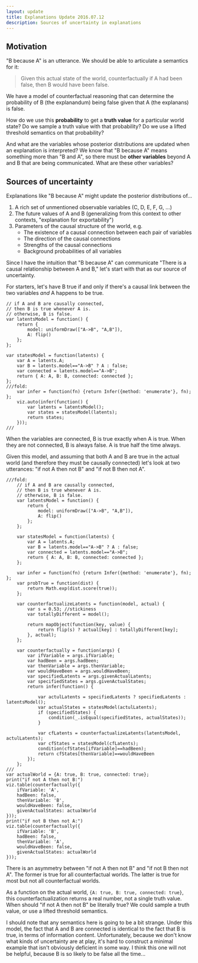```yaml
---
layout: update
title: Explanations Update 2016.07.12
description: Sources of uncertainty in explanations
---
```


## Motivation

"B because A" is an utterance. We should be able to articulate a semantics for it:

> Given this actual state of the world, counterfactually if A had been false, then B would have been false.

We have a model of counterfactual reasoning that can determine the probability of B (the explanandum) being false given that A (the explanans) is false.

How do we use this **probability** to get a **truth value** for a particular world state? Do we sample a truth value with that probability? Do we use a lifted threshold semantics on that probability?

And what are the variables whose posterior distributions are updated when an explanation is interpreted? We know that "B because A" means something more than "B and A", so there must be **other variables** beyond A and B that are being communicated. What are these other variables?

## Sources of uncertainty

Explanations like "B because A" might update the posterior distributions of...

1. A rich set of unmentioned observable variables (C, D, E, F, G, ...)
2. The future values of A and B (generalizing from this context to other contexts, "explanation for exportability")
3. Parameters of the causal structure of the world, e.g.
	* The existence of a causal connection between each pair of variables
	* The direction of the causal connections
	* Strengths of the causal connections
	* Background probabilities of all variables

Since I have the intuition that "B because A" can communicate "There is a causal relationship between A and B," let's start with that as our source of uncertainty.

For starters, let's have B true if and only if there's a causal link between the two variables *and* A happens to be true.

~~~
// if A and B are causally connected,
// then B is true whenever A is.
// otherwise, B is false.
var latentsModel = function() {
	return {
		model: uniformDraw(["A->B", "A,B"]),
		A: flip()
	};
};

var statesModel = function(latents) {
	var A = latents.A;
	var B = latents.model=="A->B" ? A : false;
	var connected = latents.model=="A->B";
	return { A: A, B: B, connected: connected };
};
///fold:
	var infer = function(fn) {return Infer({method: 'enumerate'}, fn); };
	viz.auto(infer(function() {
		var latents = latentsModel();
		var states = statesModel(latents);
		return states;
	}));
///
~~~

When the variables are connected, B is true exactly when A is true. When they are not connected, B is always false. A is true half the time always.

Given this model, and assuming that both A and B are true in the actual world (and therefore they must be causally connected) let's look at two utterances: "if not A then not B" and "if not B then not A".

~~~
///fold:
	// if A and B are causally connected,
	// then B is true whenever A is.
	// otherwise, B is false.
	var latentsModel = function() {
		return {
			model: uniformDraw(["A->B", "A,B"]),
			A: flip()
		};
	};

	var statesModel = function(latents) {
		var A = latents.A;
		var B = latents.model=="A->B" ? A : false;
		var connected = latents.model=="A->B";
		return { A: A, B: B, connected: connected };
	};

	var infer = function(fn) {return Infer({method: 'enumerate'}, fn); };
	var probTrue = function(dist) {
		return Math.exp(dist.score(true));
	};

	var counterfactualizeLatents = function(model, actual) {
		var s = 0.53; //stickiness
		var totallyDifferent = model();

		return mapObject(function(key, value) {
			return flip(s) ? actual[key] : totallyDifferent[key];
		}, actual);
	};

	var counterfactually = function(args) {
		var ifVariable = args.ifVariable;
		var hadBeen = args.hadBeen;
		var thenVariable = args.thenVariable;
		var wouldHaveBeen = args.wouldHaveBeen;
		var specifiedLatents = args.givenActualLatents;
		var specifiedStates = args.givenActualStates;
		return infer(function() {

			var actulLatents = specifiedLatents ? specifiedLatents : latentsModel();
			var actualStates = statesModel(actulLatents);
			if (specifiedStates) {
				condition(_.isEqual(specifiedStates, actualStates));
			}

			var cfLatents = counterfactualizeLatents(latentsModel, actulLatents);
			var cfStates = statesModel(cfLatents);
			condition(cfStates[ifVariable]==hadBeen);
			return cfStates[thenVariable]==wouldHaveBeen
		});
	};
///
var actualWorld = {A: true, B: true, connected: true};
print("if not A then not B:")
viz.table(counterfactually({
	ifVariable: 'A',
	hadBeen: false,
	thenVariable: 'B',
	wouldHaveBeen: false,
	givenActualStates: actualWorld
}));
print("if not B then not A:")
viz.table(counterfactually({
	ifVariable: 'B',
	hadBeen: false,
	thenVariable: 'A',
	wouldHaveBeen: false,
	givenActualStates: actualWorld
}));
~~~

There is an asymmetry between "if not A then not B" and "if not B then not A". The former is true for all counterfactual worlds. The latter is true for most but not all counterfactual worlds.

As a function on the actual world, `{A: true, B: true, connected: true}`, this counterfactualization returns a real number, not a single truth value. When should "if not A then not B" be literally true? We could sample a truth value, or use a lifted threshold semantics.

I should note that any semantics here is going to be a bit strange. Under this model, the fact that A and B are connected is identical to the fact that B is true, in terms of information content. Unfortunately, because we don't know what kinds of uncertainty are at play, it's hard to construct a minimal example that isn't obviously deficient in some way. I think this one will not be helpful, because B is so likely to be false all the time...

<!-- ## Sample a truth value

If you're like me, you think that if a speaker says "if not A then not B" in order to address the question, "Are A and B causally connected?" a listener should infer that A and B are causally connected.

~~~
///fold:
	// if A and B are causally connected,
	// then B is true whenever A is.
	// otherwise, B is false.
	var latentsModel = function() {
		return {
			model: uniformDraw(["A->B", "A,B"]),
			A: flip()
		};
	};

	var statesModel = function(latents) {
		var A = latents.A;
		var B = latents.model=="A->B" ? A : false;
		var connected = latents.model=="A->B";
		return { A: A, B: B, connected: connected };
	};

	var infer = function(fn) {return Infer({method: 'enumerate'}, fn); };
	var probTrue = function(dist) {
		return Math.exp(dist.score(true));
	};

	var counterfactualizeLatents = function(model, actual) {
		var s = 0.53; //stickiness
		var totallyDifferent = model();

		return mapObject(function(key, value) {
			return flip(s) ? actual[key] : totallyDifferent[key];
		}, actual);
	};

	var counterfactually = function(args) {
		var ifVariable = args.ifVariable;
		var hadBeen = args.hadBeen;
		var thenVariable = args.thenVariable;
		var wouldHaveBeen = args.wouldHaveBeen;
		var specifiedLatents = args.givenActualLatents;
		var specifiedStates = args.givenActualStates;
		return infer(function() {

			var actulLatents = specifiedLatents ? specifiedLatents : latentsModel();
			var actualStates = statesModel(actulLatents);
			if (specifiedStates) {
				condition(_.isEqual(specifiedStates, actualStates));
			}

			var cfLatents = counterfactualizeLatents(latentsModel, actulLatents);
			var cfStates = statesModel(cfLatents);
			condition(cfStates[ifVariable]==hadBeen);
			return cfStates[thenVariable]==wouldHaveBeen
		});
	};

	var literal = function(utterance) {
		return infer(function() {
			var latents = latentsModel();
			var states = statesModel(latents);
			if (utterance=="if not A then not B") {
				condition(sample(counterfactually({
					ifVariable: "A",
					hadBeen: false,
					thenVariable: "B",
					wouldHaveBeen: false,
					givenActualStates: states
				})));
			} else if (utterance=="if not B then not A") {
				condition(sample(counterfactually({
					ifVariable: "B",
					hadBeen: false,
					thenVariable: "A",
					wouldHaveBeen: false,
					givenActualStates: states
				})));
			} else if (utterance=="") {
				// no conditioning here
			} else {
				print("error 184: not a valid utterance");
			}
		});
	};
///
literal("if not A then not B");
~~~

## Lifted threshold

~~~
~~~ -->

<!-- 

One intuitive QUD for explanations is the causal structure of the world. This includes:

* The existence of a causal connection between each pair of variables
* The direction of the causal connections
* Strengths of the causal connections
* Background probabilities of all variables

The parameters of the causal structure of the world are not independent of one another, so when we counterfactualize, we should probably sample a model at uniform from the space of all possible parameters.

But here's a problem: when we evaluate the truth of a counterfactual statement, the causal relationships need to stay in place, at least to some extent. Otherwise they couldn't communicate much about those causal relationships. Or could they...?

#### Communicating causal models

Let's say there are two variables, A and B. They are either causally connected or they are not. If they are causally connected, then B is deterministically true whenever A is. Otherwise, B is always false.

~~~
// are A and B causally connected?

// if A and B are causally connected,
// then B is true whenever A is.
// otherwise, B is false.
var latentsModel = function() {
	return {
		model: uniformDraw(["A->B", "A,B"]),
		A: flip()
	};
};

var statesModel = function(latents) {
	var A = latents.A;
	var B = latents.model=="A->B" ? A : false;
	var connected = latents.model=="A->B";
	return { A: A, B: B, connected: connected };
};

///fold:
	var infer = function(fn) {return Infer({method: 'enumerate'}, fn); };
	var counterfactualizeLatents = function(model, actual) {
		var s = 0.53; //stickiness
		var totallyDifferent = model();

		return mapObject(function(key, value) {
			return flip(s) ? actual[key] : totallyDifferent[key];
		}, actual);
	};

	var counterfactually = function(args) {
		var ifVariable = args.ifVariable;
		var hadBeen = args.hadBeen;
		var thenVariable = args.thenVariable;
		var wouldhaveBeen = args.wouldhaveBeen;
		var givenActualLatents = args.givenActualLatents;
		var givenActualStates = args.givenActualStates ? args.givenActualStates : statesModel(givenActualLatents);
		return infer(function() {
			var cfLatents = counterfactualizeLatents(latentsModel, givenActualLatents);
			var cfStates = statesModel(cfLatents);
			condition(cfStates[ifVariable]==hadBeen);
			return cfStates[thenVariable]==wouldhaveBeen
		});
	};

	var probTrue = function(dist) {
		return Math.exp(dist.score(true));
	};

	print("How likely is 'If not A, then not B' to be true in a world where...");

	print("both are true and connected: " + probTrue(counterfactually({
		ifVariable: "A",
		hadBeen: false,
		thenVariable: "B",
		wouldhaveBeen: false,
		givenActualLatents: {model: "A->B", A: true}
	})));

	print("both are true and NOT connected: " + probTrue(counterfactually({
		ifVariable: "A",
		hadBeen: false,
		thenVariable: "B",
		wouldhaveBeen: false,
		givenActualLatents: {model: "A,B", A: true}
	})));

	print("How likely is 'If not B, then not A' to be true in a world where...");

	print("both are true and connected: " + probTrue(counterfactually({
		ifVariable: "B",
		hadBeen: false,
		thenVariable: "A",
		wouldhaveBeen: false,
		givenActualLatents: {model: "A->B", A: true}
	})));

	print("both are true and NOT connected: " + probTrue(counterfactually({
		ifVariable: "B",
		hadBeen: false,
		thenVariable: "A",
		wouldhaveBeen: false,
		givenActualLatents: {model: "A,B", A: true}
	})));
///
~~~ -->

<!--
Here either B is true whenever A is true, or B is false. In this situation, "A because B" is more likely to be true of the actual world where both are true than "B because A" is.

This asymmetry remains when B has a low-valued background probability of occurring regardless of A's value.

~~~
// add a background probability for B.
// are A and B causally connected?

// if A and B are causally connected,
// then B is true whenever A is.
// otherwise, B is false.
var latentsModel = function() {
	return {
		model: uniformDraw(["A->B", "A,B"]),
		A: flip(),
		Bbackground: flip(0.1)
	};
};

var statesModel = function(latents) {
	var A = latents.A;
	var B = (latents.model=="A->B") ? (A || latents.Bbackground ? true : false) : (latents.Bbackground ? true : false);
	var connected = latents.model=="A->B";
	return { A: A, B: B, connected: connected };
};

///fold:
	var infer = function(fn) {return Infer({method: 'enumerate'}, fn); };

	var counterfactualizeLatents = function(model, actual) {
		var s = 0.53; //stickiness
		var totallyDifferent = model();

		return mapObject(function(key, value) {
			return flip(s) ? actual[key] : totallyDifferent[key];
		}, actual);
	};

	var counterfactually = function(args) {
		var ifVariable = args.ifVariable;
		var hadBeen = args.hadBeen;
		var thenVariable = args.thenVariable;
		var wouldhaveBeen = args.wouldhaveBeen;
		return infer(function() {

			var actulLatents = args.givenActualLatents ? args.givenActualLatents : latentsModel();
			var actualStates = statesModel(actulLatents);
			if (args.givenActualStates) {
				condition(_.isEqual(args.givenActualStates, actualStates));
			}

			var cfLatents = counterfactualizeLatents(latentsModel, actulLatents);
			var cfStates = statesModel(cfLatents);
			condition(cfStates[ifVariable]==hadBeen);
			return cfStates[thenVariable]==wouldhaveBeen
		});
	};

	print("If not A then not B (when connected)");
	viz.auto(counterfactually({
		ifVariable: "A",
		hadBeen: false,
		thenVariable: "B",
		wouldhaveBeen: false,
		givenActualStates: {connected: true, A: true, B: true}
	}));
	print("If not A then not B (when not connected)");
	viz.auto(counterfactually({
		ifVariable: "A",
		hadBeen: false,
		thenVariable: "B",
		wouldhaveBeen: false,
		givenActualStates: {connected: false, A: true, B: true}
	}));
	print("If not B then not A (when connected)")
	viz.auto(counterfactually({
		ifVariable: "B",
		hadBeen: false,
		thenVariable: "A",
		wouldhaveBeen: false,
		givenActualStates: {connected: true, A: true, B: true}
	}));
	print("If not B then not A (when not connected)")
	viz.auto(counterfactually({
		ifVariable: "B",
		hadBeen: false,
		thenVariable: "A",
		wouldhaveBeen: false,
		givenActualStates: {connected: false, A: true, B: true}
	}));
///
~~~

When we increase the background probability for B, "if not A then not B" becomes mostly false, because the probability of B being false across all counterfactual worlds goes down. However, the statement is *more appropriate* when there is a causal connection between the variables. As a result, "B 'cause A" can communicate a causal connection even when the background probability of B is quite high.

~~~
"i need to prove that statement."
~~~ -->

<!-- Counterfactualization when causal structure is held constant lets us see the causal relationships between variables in a way that statistical correlation ... -->